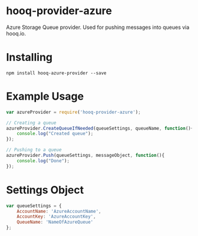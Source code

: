 hooq-provider-azure
===================

Azure Storage Queue provider. Used for pushing messages into queues via hooq.io.

Installing
==========

```
npm install hooq-azure-provider --save
```

Example Usage
=============

```javascript
var azureProvider = require('hooq-provider-azure');

// Creating a queue
azureProvider.CreateQueueIfNeeded(queueSettings, queueName, function(){
	console.log("Created queue");
});

// Pushing to a queue
azureProvider.Push(queueSettings, messageObject, function(){
	console.log("Done");
});
```

Settings Object
===============

```javascript
var queueSettings = {
	AccountName: 'AzureAccountName',
	AccountKey: 'AzureAccountKey',
	QueueName: 'NameOfAzureQueue'
};
```